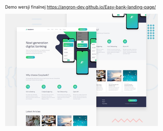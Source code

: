 
Demo wersji finalnej https://angron-dev.github.io/Easy-bank-landing-page/

 
![Design preview for the Easybank landing page coding challenge](./design/desktop-preview.jpg)

